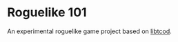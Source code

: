 # Roguelike 101
An experimental roguelike game project based on [libtcod](https://github.com/libtcod/libtcod).